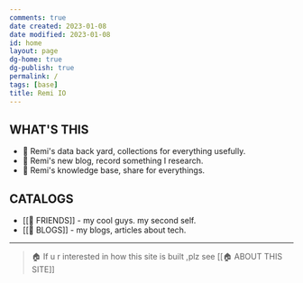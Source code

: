```yaml
---
comments: true
date created: 2023-01-08
date modified: 2023-01-08
id: home
layout: page
dg-home: true
dg-publish: true
permalink: /
tags: [base]
title: Remi IO
---
```


## WHAT'S THIS
- 🌻 Remi's data back yard, collections for everything usefully.
- 📒 Remi's new blog, record something I research.
- 📖 Remi's knowledge base, share for everythings.

## CATALOGS
-  [[👬 FRIENDS]] - my cool guys. my second self.
- [[📒 BLOGS]] - my blogs, articles about tech.
---
> 🏠 If u r interested in how this site is built ,plz see [[🏠 ABOUT THIS SITE]]

